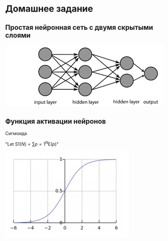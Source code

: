 # Домашнее задание
## Простая нейронная сеть с двумя скрытыми слоями

![ui_glow](./doc/pic.png)

## Функция активации нейронов 

Сигмоида 
  

"Let $\text{S}1(N) = \sum{p=1}^N \text{E}(p)$"


![ui_glow_up](./doc/sigmoid.JPG)
